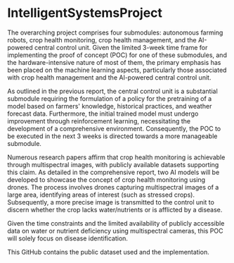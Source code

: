 # IntelligentSystemsProject
The overarching project comprises four submodules: autonomous farming robots, crop health monitoring, crop health management, and the AI-powered central control unit. Given the limited 3-week time frame for implementing the proof of concept (POC) for one of these submodules, and the hardware-intensive nature of most of them, the primary emphasis has been placed on the machine learning aspects, particularly those associated with crop health management and the AI-powered central control unit.

As outlined in the previous report, the central control unit is a substantial submodule requiring the formulation of a policy for the pretraining of a model based on farmers' knowledge, historical practices, and weather forecast data. Furthermore, the initial trained model must undergo improvement through reinforcement learning, necessitating the development of a comprehensive environment. Consequently, the POC to be executed in the next 3 weeks is directed towards a more manageable submodule.

Numerous research papers affirm that crop health monitoring is achievable through multispectral images, with publicly available datasets supporting this claim. As detailed in the comprehensive report, two AI models will be developed to showcase the concept of crop health monitoring using drones. The process involves drones capturing multispectral images of a large area, identifying areas of interest (such as stressed crops). Subsequently, a more precise image is transmitted to the control unit to discern whether the crop lacks water/nutrients or is afflicted by a disease.

Given the time constraints and the limited availability of publicly accessible data on water or nutrient deficiency using multispectral cameras, this POC will solely focus on disease identification. 

This GitHub contains the public dataset used and the implementation.
